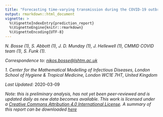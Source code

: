 ```yaml
---
title: "Forecasting time-varying transmission during the COVID-19 outbreak"
output: rmarkdown::html_document
vignette: >
  %\VignetteIndexEntry{prediction_report}
  %\VignetteEngine{knitr::rmarkdown}
  %\VignetteEncoding{UTF-8}
---
```


*N. Bosse (1), S. Abbott (1), J. D. Munday (1), J. Hellewell (1), CMMID COVID team (1), S. Funk (1).*

*Correspondence to: nikos.bosse@lshtm.ac.uk* 

*1. Center for the Mathematical Modelling of Infectious Diseases, London School of Hygiene & Tropical Medicine, London WC1E 7HT, United Kingdom*

*Last Updated:* 2020-03-09

*Note: this is preliminary analysis, has not yet been peer-reviewed and is updated daily as new data becomes available. This work is licensed under a [Creative Commons Attribution 4.0 International License](https://creativecommons.org/licenses/by/4.0/). A summary of this report can be downloaded [here](https://cmmid.github.io/topics/covid19/current-patterns-transmission/reports/global-time-varying-transmission/summary.pdf)*

































